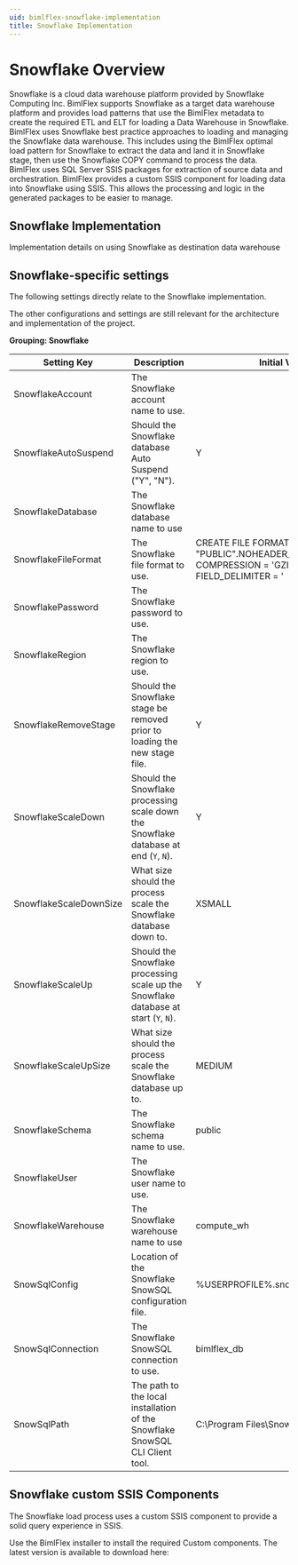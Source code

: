 ```yaml
---
uid: bimlflex-snowflake-implementation
title: Snowflake Implementation
---
```


# Snowflake Overview

Snowflake is a cloud data warehouse platform provided by Snowflake Computing Inc.  BimlFlex supports Snowflake as a target data warehouse platform and provides load patterns that use the BimlFlex metadata to create the required ETL and ELT for loading a Data Warehouse in Snowflake.  BimlFlex uses Snowflake best practice approaches to loading and managing the Snowflake data warehouse.  This includes using the BimlFlex optimal load pattern for Snowflake to extract the data and land it in Snowflake stage, then use the Snowflake COPY command to process the data.  BimlFlex uses SQL Server SSIS packages for extraction of source data and orchestration. BimlFlex provides a custom SSIS component for loading data into Snowflake using SSIS. This allows the processing and logic in the generated packages to be easier to manage.

## Snowflake Implementation

<!-- TODO: Review -->

Implementation details on using Snowflake as destination data warehouse

## Snowflake-specific settings

The following settings directly relate to the Snowflake implementation.

The other configurations and settings are still relevant for the architecture and implementation of the project.

**Grouping: Snowflake**

| Setting Key | Description | Initial Value |
| ----------- | ----------- | ------------- |
| SnowflakeAccount       | The Snowflake account name to use. |  |
| SnowflakeAutoSuspend   | Should the Snowflake database Auto Suspend ("Y", "N"). | Y |
| SnowflakeDatabase      | The Snowflake database name to use |  |
| SnowflakeFileFormat    | The Snowflake file format to use. | CREATE FILE FORMAT IF NOT EXISTS "PUBLIC".NOHEADER_PIPE_CSV_FORMAT COMPRESSION = 'GZIP' FIELD_DELIMITER = '|' RECORD_DELIMITER = '\n' SKIP_HEADER = 0 TRIM_SPACE = FALSE NULL_IF = ('\\N'); |
| SnowflakePassword      | The Snowflake password to use. |  |
| SnowflakeRegion        | The Snowflake region to use. |  |
| SnowflakeRemoveStage   | Should the Snowflake stage be removed prior to loading the new stage file. | Y |
| SnowflakeScaleDown     | Should the Snowflake processing scale down the Snowflake database at end (`Y`, `N`). | Y |
| SnowflakeScaleDownSize | What size should the process scale the Snowflake database down to. | XSMALL |
| SnowflakeScaleUp       | Should the Snowflake processing scale up the Snowflake database at start (`Y`, `N`). | Y |
| SnowflakeScaleUpSize   | What size should the process scale the Snowflake database up to. | MEDIUM |
| SnowflakeSchema        | The Snowflake schema name to use. | public |
| SnowflakeUser          | The Snowflake user name to use. |  |
| SnowflakeWarehouse     | The Snowflake warehouse name to use | compute_wh |
| SnowSqlConfig          | Location of the Snowflake SnowSQL configuration file. | %USERPROFILE%\.snowsql\config |
| SnowSqlConnection      | The Snowflake SnowSQL connection to use. | bimlflex_db |
| SnowSqlPath            | The path to the local installation of the Snowflake SnowSQL CLI Client tool. | C:\Program Files\Snowflake SnowSQL |

## Snowflake custom SSIS Components

The Snowflake load process uses a custom SSIS component to provide a solid query experience in SSIS.

Use the BimlFlex installer to install the required Custom components. The latest version is available to download here: [](xref:bimlflex-release-notes)

<!-- TODO: Snowflake specific deployment steps. -->
<!--

## Sample project metadata

For a sample project loading data from a SQL Server with a AdventureWorksLT source database, use the following sample configuration as a starting point

### Connections

The Data warehouse connections to Snowflake are all defined as `OLEDB` Connections and `Snowflake DW` Systems

| Connection | ConnectionString | Catalog | ConnectionType | SystemType | IntegrationStage | RecordSource | FilePath | FilePattern | PersistHistory |
| ---------- | ---------------- | ------- | -------------- | ---------- | ---------------- | ------------ | -------- | ----------- | -------------- |

| AdventureWorksLT | Data Source=.;Initial Catalog=AdventureWorksLT2012;Provider=SQLNCLI11.1;Integrated Security=SSPI; | AdventureWorksLT2012 | OLEDB  | SQL Server   | Source             | AWLT | | | Y |
| BFX_DM           | Data Source=.;Initial Catalog=BFX_DM;Provider=SQLNCLI11;Integrated Security=SSPI;                 | BFX_DM               | OLEDB  | Snowflake DW | Data Mart          | | | | |
| BFX_ODS          | Data Source=.;Initial Catalog=BFX_ODS;Provider=SQLNCLI11;Integrated Security=SSPI;                | BFX_ODS              | OLEDB  | Snowflake DW | Persistent Staging | | | | |
| BFX_RDV          | Data Source=.;Initial Catalog=BFX_RDV;Provider=SQLNCLI11;Integrated Security=SSPI;                | BFX_RDV              | OLEDB  | Snowflake DW | Raw Data Vault     | | | | |
| BFX_STG          | Data Source=.;Initial Catalog=BFX_STG;Provider=SQLNCLI11;Integrated Security=SSPI;                | BFX_STG              | OLEDB  | Snowflake DW | Staging            | | | | |
| BimlCatalog      | Data Source=.;Initial Catalog=BimlCatalog;Integrated Security=True;                               | BimlCatalog          | ADONET | SQL Server   | Data Warehouse     | | | | |

### Objects and Columns

The source objects are imported the same way as other implementation patterns

### Data Vault and Data Mart

The Data Vault is accelerated the same way and the Data Mart is created in the same way as other implementation patterns

-->
